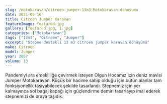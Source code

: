 ```yaml
---
slug: /motokaravan/citroen-jumper-13m3-Motokaravan-donusumu
date: 2021-09-10
title: Citroen Jumper Karavan
featureImage: featured.jpg
gallery: [featured.jpg, 1.jpg]
categories: ["Motokaravan"]
tags: ["13m3", "Citroen", "Jumper"]
excerpt: "Stepne destekli 13 m3 citroen jumper karavan dönüşümü"
make: Citroen
model: Jumper
year: 2007
volume: 13
---
```

Pandemiyi ara emekliliğe çevirmek isteyen Olgun Hocamız için deniz mavisi Jumper Motokaravan. Küçük bir hacime sahip olduğu için bütün alanlar tam fonksiyonellik taşıyabilecek şekilde tasarlandı. Stepnemiz için yer kalmayınca sol bagaj kapağı için güçlendirme demiri tasarlayıp imal ederek stepnemizi de oraya taşıdık.